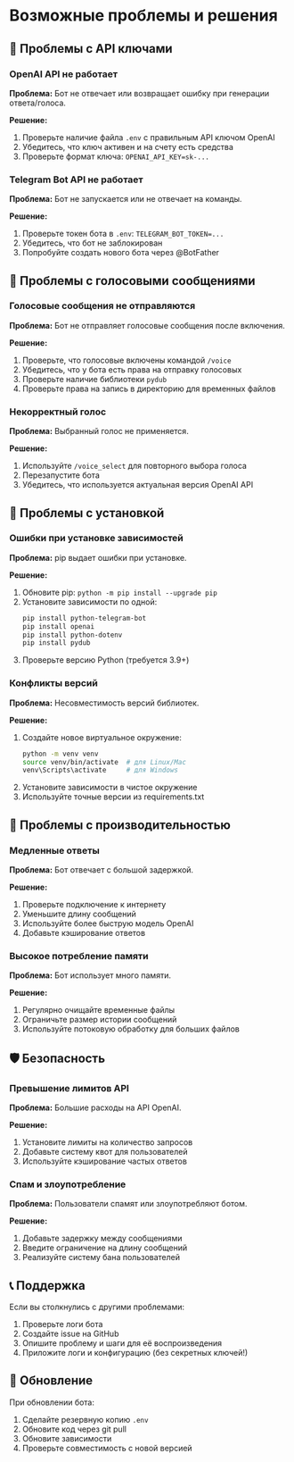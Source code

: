 # Возможные проблемы и решения

## 🔑 Проблемы с API ключами

### OpenAI API не работает
**Проблема:** Бот не отвечает или возвращает ошибку при генерации ответа/голоса.

**Решение:**
1. Проверьте наличие файла `.env` с правильным API ключом OpenAI
2. Убедитесь, что ключ активен и на счету есть средства
3. Проверьте формат ключа: `OPENAI_API_KEY=sk-...`

### Telegram Bot API не работает
**Проблема:** Бот не запускается или не отвечает на команды.

**Решение:**
1. Проверьте токен бота в `.env`: `TELEGRAM_BOT_TOKEN=...`
2. Убедитесь, что бот не заблокирован
3. Попробуйте создать нового бота через @BotFather

## 🎤 Проблемы с голосовыми сообщениями

### Голосовые сообщения не отправляются
**Проблема:** Бот не отправляет голосовые сообщения после включения.

**Решение:**
1. Проверьте, что голосовые включены командой `/voice`
2. Убедитесь, что у бота есть права на отправку голосовых
3. Проверьте наличие библиотеки `pydub`
4. Проверьте права на запись в директорию для временных файлов

### Некорректный голос
**Проблема:** Выбранный голос не применяется.

**Решение:**
1. Используйте `/voice_select` для повторного выбора голоса
2. Перезапустите бота
3. Убедитесь, что используется актуальная версия OpenAI API

## 💾 Проблемы с установкой

### Ошибки при установке зависимостей
**Проблема:** pip выдает ошибки при установке.

**Решение:**
1. Обновите pip: `python -m pip install --upgrade pip`
2. Установите зависимости по одной:
   ```bash
   pip install python-telegram-bot
   pip install openai
   pip install python-dotenv
   pip install pydub
   ```
3. Проверьте версию Python (требуется 3.9+)

### Конфликты версий
**Проблема:** Несовместимость версий библиотек.

**Решение:**
1. Создайте новое виртуальное окружение:
   ```bash
   python -m venv venv
   source venv/bin/activate  # для Linux/Mac
   venv\Scripts\activate     # для Windows
   ```
2. Установите зависимости в чистое окружение
3. Используйте точные версии из requirements.txt

## 🔄 Проблемы с производительностью

### Медленные ответы
**Проблема:** Бот отвечает с большой задержкой.

**Решение:**
1. Проверьте подключение к интернету
2. Уменьшите длину сообщений
3. Используйте более быструю модель OpenAI
4. Добавьте кэширование ответов

### Высокое потребление памяти
**Проблема:** Бот использует много памяти.

**Решение:**
1. Регулярно очищайте временные файлы
2. Ограничьте размер истории сообщений
3. Используйте потоковую обработку для больших файлов

## 🛡️ Безопасность

### Превышение лимитов API
**Проблема:** Большие расходы на API OpenAI.

**Решение:**
1. Установите лимиты на количество запросов
2. Добавьте систему квот для пользователей
3. Используйте кэширование частых ответов

### Спам и злоупотребление
**Проблема:** Пользователи спамят или злоупотребляют ботом.

**Решение:**
1. Добавьте задержку между сообщениями
2. Введите ограничение на длину сообщений
3. Реализуйте систему бана пользователей

## 📞 Поддержка

Если вы столкнулись с другими проблемами:
1. Проверьте логи бота
2. Создайте issue на GitHub
3. Опишите проблему и шаги для её воспроизведения
4. Приложите логи и конфигурацию (без секретных ключей!)

## 🔄 Обновление

При обновлении бота:
1. Сделайте резервную копию `.env`
2. Обновите код через git pull
3. Обновите зависимости
4. Проверьте совместимость с новой версией
